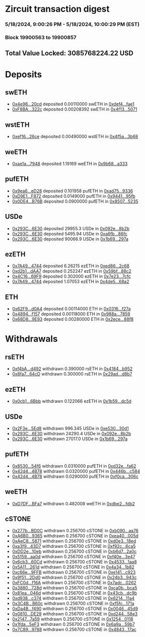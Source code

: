 # Zircuit transaction digest
### 5/18/2024, 9:00:26 PM - 5/18/2024, 10:00:29 PM (EST)
### Block 19900563 to 19900857

## Total Value Locked: 3085768224.22 USD

# Deposits
## swETH
- [0x4e96...20cd](https://etherscan.io/address/0x4e96C179e2D4E2778E8ADd1C179F4cd8a4af20cd) deposited 0.00110000 swETH in [0xdef4...fae1](https://etherscan.io/tx/0x4e96C179e2D4E2778E8ADd1C179F4cd8a4af20cd)
- [0xF8BA...322c](https://etherscan.io/address/0xF8BA0B7EDBF69fC555790BE178d6F1b4B031322c) deposited 0.00208392 swETH in [0x4f13...5071](https://etherscan.io/tx/0xF8BA0B7EDBF69fC555790BE178d6F1b4B031322c)
## wstETH
- [0xef16...26ce](https://etherscan.io/address/0xef164CF59671120646d8429c77347e22ee1926ce) deposited 0.00490000 wstETH in [0x4f5a...3b68](https://etherscan.io/tx/0xef164CF59671120646d8429c77347e22ee1926ce)
## weETH
- [0xae1a...7948](https://etherscan.io/address/0xae1a99a390E18D8B1e741A2A2BAc1Eb7C9737948) deposited 1.19169 weETH in [0x9b68...a333](https://etherscan.io/tx/0xae1a99a390E18D8B1e741A2A2BAc1Eb7C9737948)
## pufETH
- [0x9ea6...eD28](https://etherscan.io/address/0x9ea6F42998eEce9a637B5905382EABD7Df51eD28) deposited 0.101958 pufETH in [0xad75...9336](https://etherscan.io/tx/0x9ea6F42998eEce9a637B5905382EABD7Df51eD28)
- [0xD9E1...F872](https://etherscan.io/address/0xD9E1D61D51b4D1EF7da8F09CaBdDCc59030BF872) deposited 0.0149000 pufETH in [0x9441...95fb](https://etherscan.io/tx/0xD9E1D61D51b4D1EF7da8F09CaBdDCc59030BF872)
- [0x0DE4...B76B](https://etherscan.io/address/0x0DE4abf1A149eAf01Ef43e5bC834cAb061a0B76B) deposited 0.0900000 pufETH in [0x8507...5235](https://etherscan.io/tx/0x0DE4abf1A149eAf01Ef43e5bC834cAb061a0B76B)
## USDe
- [0x293C...6E30](https://etherscan.io/address/0x293C6937D8D82e05B01335F7B33FBA0c8e256E30) deposited 29955.3 USDe in [0x092e...8b2b](https://etherscan.io/tx/0x293C6937D8D82e05B01335F7B33FBA0c8e256E30)
- [0x293C...6E30](https://etherscan.io/address/0x293C6937D8D82e05B01335F7B33FBA0c8e256E30) deposited 5495.94 USDe in [0xa6fb...86fc](https://etherscan.io/tx/0x293C6937D8D82e05B01335F7B33FBA0c8e256E30)
- [0x293C...6E30](https://etherscan.io/address/0x293C6937D8D82e05B01335F7B33FBA0c8e256E30) deposited 90066.9 USDe in [0x1b69...297a](https://etherscan.io/tx/0x293C6937D8D82e05B01335F7B33FBA0c8e256E30)
## ezETH
- [0x7A49...4744](https://etherscan.io/address/0x7A493Be5c2ce014cD049Bf178a1ac0Db1B434744) deposited 6.26215 ezETH in [0xed86...2c68](https://etherscan.io/tx/0x7A493Be5c2ce014cD049Bf178a1ac0Db1B434744)
- [0xd2b1...dAA7](https://etherscan.io/address/0xd2b13168CB847117ECaC5bD24D84390519bCdAA7) deposited 0.252247 ezETH in [0x59bf...88c2](https://etherscan.io/tx/0xd2b13168CB847117ECaC5bD24D84390519bCdAA7)
- [0x4C16...69F9](https://etherscan.io/address/0x4C16daff33294024DD69eF7DE546549133a469F9) deposited 0.302000 ezETH in [0x7e23...7cfc](https://etherscan.io/tx/0x4C16daff33294024DD69eF7DE546549133a469F9)
- [0x7A49...4744](https://etherscan.io/address/0x7A493Be5c2ce014cD049Bf178a1ac0Db1B434744) deposited 1.07053 ezETH in [0x4de5...68a2](https://etherscan.io/tx/0x7A493Be5c2ce014cD049Bf178a1ac0Db1B434744)
## ETH
- [0x62F9...d0A4](https://etherscan.io/address/0x62F96D9cE418054Ad48a6B1d7883Bbd6b2C2d0A4) deposited 0.00114000 ETH in [0x0316...f27a](https://etherscan.io/tx/0x62F96D9cE418054Ad48a6B1d7883Bbd6b2C2d0A4)
- [0x4894...f157](https://etherscan.io/address/0x48949711B8f28B9D183B1C51a0faD3eDBa2Bf157) deposited 0.00118000 ETH in [0x988a...7859](https://etherscan.io/tx/0x48949711B8f28B9D183B1C51a0faD3eDBa2Bf157)
- [0x68D8...9E93](https://etherscan.io/address/0x68D820C0406114b3d250e5aE8c804Fce1d389E93) deposited 0.00280000 ETH in [0x2ece...88f8](https://etherscan.io/tx/0x68D820C0406114b3d250e5aE8c804Fce1d389E93)
# Withdrawals
## rsETH
- [0xf4bA...d492](https://etherscan.io/address/0xf4bA8e97d59284ebfc7ab33a509bb8938748d492) withdrawn 0.390000 rsETH in [0x4184...b952](https://etherscan.io/tx/0xf4bA8e97d59284ebfc7ab33a509bb8938748d492)
- [0x8fa7...64cD](https://etherscan.io/address/0x8fa74d850BabB2b21ba2Ea1f8c9CcD13770864cD) withdrawn 0.300000 rsETH in [0x29ad...d8b7](https://etherscan.io/tx/0x8fa74d850BabB2b21ba2Ea1f8c9CcD13770864cD)
## ezETH
- [0x0cb1...6Bbb](https://etherscan.io/address/0x0cb15d19a6C71beCd6C4E5c5fdAAccA4E92e6Bbb) withdrawn 0.122066 ezETH in [0x1b59...dc5d](https://etherscan.io/tx/0x0cb15d19a6C71beCd6C4E5c5fdAAccA4E92e6Bbb)
## USDe
- [0x2F3e...5Ed8](https://etherscan.io/address/0x2F3e283D7590160Fe4eFfcAD9504417F33615Ed8) withdrawn 996.345 USDe in [0xe530...30d1](https://etherscan.io/tx/0x2F3e283D7590160Fe4eFfcAD9504417F33615Ed8)
- [0x293C...6E30](https://etherscan.io/address/0x293C6937D8D82e05B01335F7B33FBA0c8e256E30) withdrawn 24290.4 USDe in [0x092e...8b2b](https://etherscan.io/tx/0x293C6937D8D82e05B01335F7B33FBA0c8e256E30)
- [0x293C...6E30](https://etherscan.io/address/0x293C6937D8D82e05B01335F7B33FBA0c8e256E30) withdrawn 27017.0 USDe in [0x1b69...297a](https://etherscan.io/tx/0x293C6937D8D82e05B01335F7B33FBA0c8e256E30)
## pufETH
- [0x8530...54f6](https://etherscan.io/address/0x85304Da69f7839288487beA81Bed409955c854f6) withdrawn 0.0310000 pufETH in [0xd32e...fa62](https://etherscan.io/tx/0x85304Da69f7839288487beA81Bed409955c854f6)
- [0x42d4...4B78](https://etherscan.io/address/0x42d4C3d8392C1480767e91DD2bA08ED396A64B78) withdrawn 0.0320000 pufETH in [0x446b...c584](https://etherscan.io/tx/0x42d4C3d8392C1480767e91DD2bA08ED396A64B78)
- [0x42d4...4B78](https://etherscan.io/address/0x42d4C3d8392C1480767e91DD2bA08ED396A64B78) withdrawn 0.0290000 pufETH in [0xf0ca...306c](https://etherscan.io/tx/0x42d4C3d8392C1480767e91DD2bA08ED396A64B78)
## weETH
- [0xD7DF...BFa7](https://etherscan.io/address/0xD7DF7E085214743530afF339aFC420c7c720BFa7) withdrawn 0.482008 weETH in [0xdbe2...fdb2](https://etherscan.io/tx/0xD7DF7E085214743530afF339aFC420c7c720BFa7)
## cSTONE
- [0x277b...BD0C](https://etherscan.io/address/0x277bCa8B8A56532E0B015B8F1C197E2a3497BD0C) withdrawn 0.256700 cSTONE in [0xb090...aa76](https://etherscan.io/tx/0x277bCa8B8A56532E0B015B8F1C197E2a3497BD0C)
- [0xA6B0...9365](https://etherscan.io/address/0xA6B097E817Aa05e8908981C0905f79e73cF79365) withdrawn 0.256700 cSTONE in [0xea40...005d](https://etherscan.io/tx/0xA6B097E817Aa05e8908981C0905f79e73cF79365)
- [0xAeC8...5871](https://etherscan.io/address/0xAeC8dcCAbA4c02c33f21c62044c214aBbE175871) withdrawn 0.256700 cSTONE in [0xd0e3...18ed](https://etherscan.io/tx/0xAeC8dcCAbA4c02c33f21c62044c214aBbE175871)
- [0xa3f9...43D7](https://etherscan.io/address/0xa3f913381924a4E16Cc5cDAabC52005922c843D7) withdrawn 0.256700 cSTONE in [0xf92c...6ca5](https://etherscan.io/tx/0xa3f913381924a4E16Cc5cDAabC52005922c843D7)
- [0xDD2e...10eb](https://etherscan.io/address/0xDD2e69Ecc515aa03484fBe73428cdA666C5a10eb) withdrawn 0.256700 cSTONE in [0xb6d7...2a0c](https://etherscan.io/tx/0xDD2e69Ecc515aa03484fBe73428cdA666C5a10eb)
- [0x5159...aa0d](https://etherscan.io/address/0x515906a24A06C16834b7f0e6B10d4333ca9Daa0d) withdrawn 0.256700 cSTONE in [0xf40e...3e47](https://etherscan.io/tx/0x515906a24A06C16834b7f0e6B10d4333ca9Daa0d)
- [0x6cb3...60Cd](https://etherscan.io/address/0x6cb33b9090f3F391D8b0bD3c549eb5602F1F60Cd) withdrawn 0.256700 cSTONE in [0x4533...1aa8](https://etherscan.io/tx/0x6cb33b9090f3F391D8b0bD3c549eb5602F1F60Cd)
- [0x5A11...261d](https://etherscan.io/address/0x5A119ECf7BdEF3Ff43c20379D743336B35F0261d) withdrawn 0.256700 cSTONE in [0x4a34...1b82](https://etherscan.io/tx/0x5A119ECf7BdEF3Ff43c20379D743336B35F0261d)
- [0xc66e...9FFB](https://etherscan.io/address/0xc66e07ef5B7251eDdb823c0a5AE68fd7FA129FFB) withdrawn 0.256700 cSTONE in [0xe141...c923](https://etherscan.io/tx/0xc66e07ef5B7251eDdb823c0a5AE68fd7FA129FFB)
- [0x9f51...2Dd0](https://etherscan.io/address/0x9f516b737654741c8b0c3C3D3a1f723eD72d2Dd0) withdrawn 0.256700 cSTONE in [0x24b3...943c](https://etherscan.io/tx/0x9f516b737654741c8b0c3C3D3a1f723eD72d2Dd0)
- [0xFC0d...f16A](https://etherscan.io/address/0xFC0d6E19f3daEA9d576C8Afde71d0dFd11BAf16A) withdrawn 0.256700 cSTONE in [0x7adc...0262](https://etherscan.io/tx/0xFC0d6E19f3daEA9d576C8Afde71d0dFd11BAf16A)
- [0x3880...728d](https://etherscan.io/address/0x3880053588F1F795708bcF8a09F845426eaA728d) withdrawn 0.256700 cSTONE in [0xca0b...bca5](https://etherscan.io/tx/0x3880053588F1F795708bcF8a09F845426eaA728d)
- [0x81ea...046d](https://etherscan.io/address/0x81ea3d14eC3d6bdbD3AF4a7bEd2317aF559a046d) withdrawn 0.256700 cSTONE in [0x43cb...dc9b](https://etherscan.io/tx/0x81ea3d14eC3d6bdbD3AF4a7bEd2317aF559a046d)
- [0xd938...c374](https://etherscan.io/address/0xd93804cC3A0a0E8224f63aE260B505791751c374) withdrawn 0.256700 cSTONE in [0x6214...11a4](https://etherscan.io/tx/0xd93804cC3A0a0E8224f63aE260B505791751c374)
- [0x3C4B...B60c](https://etherscan.io/address/0x3C4B08Bd68f5AE0FdF9E81307C3aE1eC2E07B60c) withdrawn 0.256700 cSTONE in [0xf5fc...171a](https://etherscan.io/tx/0x3C4B08Bd68f5AE0FdF9E81307C3aE1eC2E07B60c)
- [0xDa4B...f490](https://etherscan.io/address/0xDa4B28D748dE6575Ab31B2932e054bd01c74f490) withdrawn 0.256700 cSTONE in [0x0046...45d9](https://etherscan.io/tx/0xDa4B28D748dE6575Ab31B2932e054bd01c74f490)
- [0x0810...DE29](https://etherscan.io/address/0x08100Ce3fc61c741f8408079B33769Db5E33DE29) withdrawn 0.256700 cSTONE in [0xd244...58e3](https://etherscan.io/tx/0x08100Ce3fc61c741f8408079B33769Db5E33DE29)
- [0x2147...7a59](https://etherscan.io/address/0x21472C5A9Cb4C661ba423f92d8041177793C7a59) withdrawn 0.256700 cSTONE in [0x1254...0118](https://etherscan.io/tx/0x21472C5A9Cb4C661ba423f92d8041177793C7a59)
- [0x1fda...5eF3](https://etherscan.io/address/0x1fda3cb507dC067f7FD57e645969eDAFDC725eF3) withdrawn 0.256700 cSTONE in [0x6a9a...59b7](https://etherscan.io/tx/0x1fda3cb507dC067f7FD57e645969eDAFDC725eF3)
- [0x7C89...9788](https://etherscan.io/address/0x7C89FD7459d0ae5176855aA0b576Fdc2dec59788) withdrawn 0.256700 cSTONE in [0x4843...17ac](https://etherscan.io/tx/0x7C89FD7459d0ae5176855aA0b576Fdc2dec59788)
